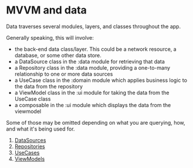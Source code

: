 # MVVM and data

Data traverses several modules, layers, and classes throughout the app.

Generally speaking, this will involve:

- the back-end data class/layer. This could be a network resource, a database, or some other data store.
- a DataSource class in the :data module for retrieving that data
- a Repository class in the :data module, providing a one-to-many relationship to one or more data sources
- a UseCase class in the :domain module which applies business logic to the data from the repository
- a ViewModel class in the :ui module for taking the data from the UseCase class
- a composable in the :ui module which displays the data from the viewmodel

Some of those may be omitted depending on what you are querying, how, and what it's being used for.

1. [DataSources](DATA_SOURCES.md)
2. [Repositories](REPOSITORIES.md)
3. [UseCases](USE_CASES.md)
4. [ViewModels](VIEW_MODELS.md)